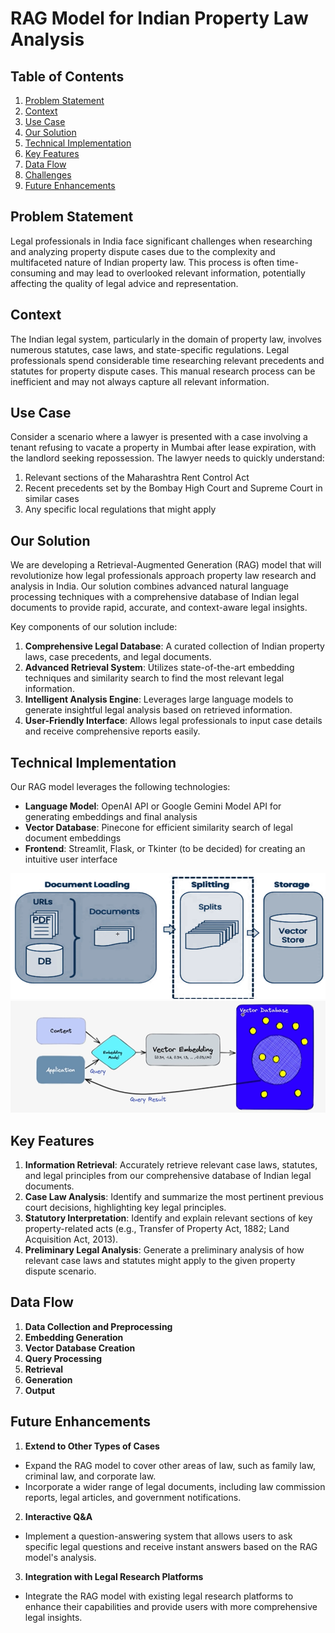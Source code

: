 # RAG Model for Indian Property Law Analysis

## Table of Contents
1. [Problem Statement](#problem-statement)
2. [Context](#context)
3. [Use Case](#use-case)
4. [Our Solution](#our-solution)
5. [Technical Implementation](#technical-implementation)
6. [Key Features](#key-features)
7. [Data Flow](#data-flow)
8. [Challenges](#challenges)
9. [Future Enhancements](#future-enhancements)

## Problem Statement

Legal professionals in India face significant challenges when researching and analyzing property dispute cases due to the complexity and multifaceted nature of Indian property law. This process is often time-consuming and may lead to overlooked relevant information, potentially affecting the quality of legal advice and representation.

## Context

The Indian legal system, particularly in the domain of property law, involves numerous statutes, case laws, and state-specific regulations. Legal professionals spend considerable time researching relevant precedents and statutes for property dispute cases. This manual research process can be inefficient and may not always capture all relevant information.

## Use Case

Consider a scenario where a lawyer is presented with a case involving a tenant refusing to vacate a property in Mumbai after lease expiration, with the landlord seeking repossession. The lawyer needs to quickly understand:

1. Relevant sections of the Maharashtra Rent Control Act
2. Recent precedents set by the Bombay High Court and Supreme Court in similar cases
3. Any specific local regulations that might apply

## Our Solution

We are developing a Retrieval-Augmented Generation (RAG) model that will revolutionize how legal professionals approach property law research and analysis in India. Our solution combines advanced natural language processing techniques with a comprehensive database of Indian legal documents to provide rapid, accurate, and context-aware legal insights.


Key components of our solution include:

1. **Comprehensive Legal Database**: A curated collection of Indian property laws, case precedents, and legal documents.
2. **Advanced Retrieval System**: Utilizes state-of-the-art embedding techniques and similarity search to find the most relevant legal information.
3. **Intelligent Analysis Engine**: Leverages large language models to generate insightful legal analysis based on retrieved information.
4. **User-Friendly Interface**: Allows legal professionals to input case details and receive comprehensive reports easily.

## Technical Implementation

Our RAG model leverages the following technologies:

- **Language Model**: OpenAI API or Google Gemini Model API for generating embeddings and final analysis
- **Vector Database**: Pinecone for efficient similarity search of legal document embeddings
- **Frontend**: Streamlit, Flask, or Tkinter (to be decided) for creating an intuitive user interface

![alt text](img/image-1.png)
![alt text](img/image-2.png)
## Key Features

1. **Information Retrieval**: Accurately retrieve relevant case laws, statutes, and legal principles from our comprehensive database of Indian legal documents.
2. **Case Law Analysis**: Identify and summarize the most pertinent previous court decisions, highlighting key legal principles.
3. **Statutory Interpretation**: Identify and explain relevant sections of key property-related acts (e.g., Transfer of Property Act, 1882; Land Acquisition Act, 2013).
4. **Preliminary Legal Analysis**: Generate a preliminary analysis of how relevant case laws and statutes might apply to the given property dispute scenario.

## Data Flow

1. **Data Collection and Preprocessing**
2. **Embedding Generation**
3. **Vector Database Creation**
4. **Query Processing**
5. **Retrieval**
6. **Generation**
7. **Output**



## Future Enhancements

1. **Extend to Other Types of Cases**
- Expand the RAG model to cover other areas of law, such as family law, criminal law, and corporate law.
- Incorporate a wider range of legal documents, including law commission reports, legal articles, and government notifications.

2. **Interactive Q&A**
- Implement a question-answering system that allows users to ask specific legal questions and receive instant answers based on the RAG model's analysis.

3. **Integration with Legal Research Platforms**
- Integrate the RAG model with existing legal research platforms to enhance their capabilities and provide users with more comprehensive legal insights.


